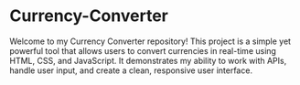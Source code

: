 # Currency-Converter
Welcome to my Currency Converter repository! This project is a simple yet powerful tool that allows users to convert currencies in real-time using HTML, CSS, and JavaScript. It demonstrates my ability to work with APIs, handle user input, and create a clean, responsive user interface.

